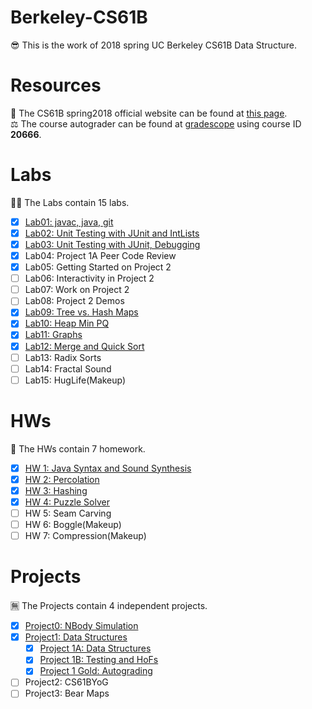 # Berkeley-CS61B
😎 This is the work of 2018 spring UC Berkeley CS61B Data Structure.  

# Resources
📖 The CS61B spring2018 official website can be found at [this page](https://sp18.datastructur.es/).  
⚖ The course autograder can be found at [gradescope](https://www.gradescope.com/) using course ID **20666**.  

# Labs
🐱‍👓 The Labs contain 15 labs.

- [x] [Lab01: javac, java, git](https://github.com/GreyPreacher/Berkeley-CS61B/tree/main/lab1)
- [x] [Lab02: Unit Testing with JUnit and IntLists](https://github.com/GreyPreacher/Berkeley-CS61B/tree/main/lab1)
- [x] [Lab03: Unit Testing with JUnit, Debugging](https://sp18.datastructur.es/materials/lab/lab3/lab3)
- [x] Lab04: Project 1A Peer Code Review
- [x] Lab05: Getting Started on Project 2
- [ ] Lab06: Interactivity in Project 2
- [ ] Lab07: Work on Project 2
- [ ] Lab08: Project 2 Demos
- [x] [Lab09: Tree vs. Hash Maps](https://github.com/GreyPreacher/Berkeley-CS61B/tree/main/lab9)
- [x] [Lab10: Heap Min PQ](https://github.com/GreyPreacher/Berkeley-CS61B/tree/main/lab10)
- [x] [Lab11: Graphs](https://github.com/GreyPreacher/Berkeley-CS61B/tree/main/lab11)
- [x] [Lab12: Merge and Quick Sort](https://github.com/GreyPreacher/Berkeley-CS61B/tree/main/lab12)
- [ ] Lab13: Radix Sorts
- [ ] Lab14: Fractal Sound
- [ ] Lab15: HugLife(Makeup)

# HWs
🎫 The HWs contain 7 homework. 
- [x] [HW 1: Java Syntax and Sound Synthesis](https://github.com/GreyPreacher/Berkeley-CS61B/tree/main/hw1)
- [x] [HW 2: Percolation](https://github.com/GreyPreacher/Berkeley-CS61B/tree/main/hw2)
- [x] [HW 3: Hashing](https://github.com/GreyPreacher/Berkeley-CS61B/tree/main/hw3)
- [x] [HW 4: Puzzle Solver](https://github.com/GreyPreacher/Berkeley-CS61B/tree/main/hw4)
- [ ] HW 5: Seam Carving
- [ ] HW 6: Boggle(Makeup)
- [ ] HW 7: Compression(Makeup)

# Projects
🈚 The Projects contain 4 independent projects.
- [x] [Project0: NBody Simulation](https://github.com/GreyPreacher/Berkeley-CS61B/tree/main/proj0)
- [x] [Project1: Data Structures](https://github.com/GreyPreacher/Berkeley-CS61B/tree/main/proj1a)
  - [x] [Project 1A: Data Structures](https://github.com/GreyPreacher/Berkeley-CS61B/tree/main/proj1a)
  - [x] [Project 1B: Testing and HoFs](https://github.com/GreyPreacher/Berkeley-CS61B/tree/main/proj1b)
  - [x] [Project 1 Gold: Autograding](https://github.com/GreyPreacher/Berkeley-CS61B/tree/main/proj1gold)
- [ ] Project2: CS61BYoG
- [ ] Project3: Bear Maps
